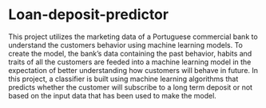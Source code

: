 # Loan-deposit-predictor

This project utilizes the marketing data of a Portuguese commercial bank to understand the customers behavior using machine learning models. To create the model, the bank’s data containing the past behavior, habits and traits of all the customers are feeded into a machine learning model in the expectation of better understanding how customers will behave in future. 
In this project, a classifier is built using machine learning algorithms that predicts whether the customer will subscribe to a long term deposit or not based on the input data that has been used to make the model.
